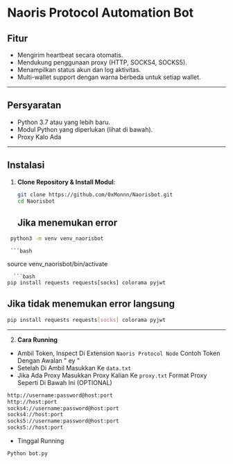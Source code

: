 # Naoris Protocol Automation Bot
## **Fitur**
- Mengirim heartbeat secara otomatis.
- Mendukung penggunaan proxy (HTTP, SOCKS4, SOCKS5).
- Menampilkan status akun dan log aktivitas.
- Multi-wallet support dengan warna berbeda untuk setiap wallet.

---

## **Persyaratan**
- Python 3.7 atau yang lebih baru.
- Modul Python yang diperlukan (lihat di bawah).
- Proxy Kalo Ada

---

## **Instalasi**

1. **Clone Repository & Install Modul**:
   ```bash
   git clone https://github.com/0xMonnn/Naorisbot.git
   cd Naorisbot
   ```
   ## Jika menemukan error
  ```bash
   python3 -m venv venv_naorisbot
   ```
     ```bash
   source venv_naorisbot/bin/activate
   ```
     ```bash
   pip install requests requests[socks] colorama pyjwt
   ```
   ## Jika tidak menemukan error langsung
   ```bash
   pip install requests requests[socks] colorama pyjwt
   ```
---

2. **Cara Running**
- Ambil Token, Inspect Di Extension `Naoris Protocol Node` Contoh Token Dengan Awalan " ey "
- Setelah Di Ambil Masukkan Ke `data.txt` 
- Jika Ada Proxy Masukkan Proxy Kalian Ke `proxy.txt` Format Proxy Seperti Di Bawah Ini (OPTIONAL)
```bash
http://username:password@host:port
http://host:port
socks4://username:password@host:port
socks4://host:port
socks5://username:password@host:port
socks5://host:port
```
- Tinggal Running 
```bash
Python bot.py
```
